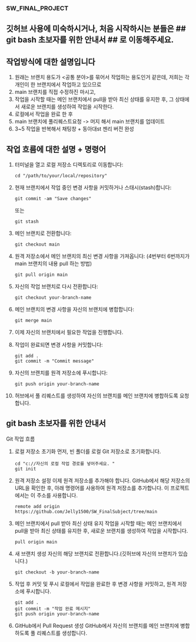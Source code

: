 ### SW_FINAL_PROJECT

## 깃허브 사용에 미숙하시거나, 처음 시작하시는 분들은 ## git bash 초보자를 위한 안내서 ## 로 이동해주세요.

## 작업방식에 대한 설명입니다
1. 원래는 브랜치 용도가 <공통 분야>를 묶어서 작업하는 용도인거 같은데, 저희는 각 개인이 한 브랜치에서 작업하고 있으므로
2. main 브랜치를 직접 수정하진 마시고,
3. 작업을 시작할 때는 메인 브랜치에서 pull을 받아 최신 상태를 유지한 후, 그 상태에서 새로운 브랜치를 생성하여 작업을 시작한다.
4. 로컬에서 작업을 완료 한 후 
5. main 브랜치에 풀리퀘스트요청 -> 머지 해서 main 브랜치를 업데이트 
6. 3~5 작업을 반복해서 채팅창 + 동아대st 젠리 버전 완성

## 작업 흐름에 대한 설명 + 명령어

1. 터미널을 열고 로컬 저장소 디렉토리로 이동합니다:
   ```
   cd "/path/to/your/local/repository"
   ```

2. 현재 브랜치에서 작업 중인 변경 사항을 커밋하거나 스태시(stash)합니다:
   ```
   git commit -am "Save changes" 
   ```
   또는
   ```
   git stash
   ```

3. 메인 브랜치로 전환합니다:
   ```
   git checkout main
   ```

4. 원격 저장소에서 메인 브랜치의 최신 변경 사항을 가져옵니다: (4번부터 6번까지가 main 브랜치의 내용 pull 하는 방법)
   ```
   git pull origin main
   ```

5. 자신의 작업 브랜치로 다시 전환합니다:
   ```
   git checkout your-branch-name
   ```

6. 메인 브랜치의 변경 사항을 자신의 브랜치에 병합합니다:
   ```
   git merge main
   ```

7. 이제 자신의 브랜치에서 필요한 작업을 진행합니다.

8. 작업이 완료되면 변경 사항을 커밋합니다:
   ```
   git add .
   git commit -m "Commit message"
   ```

9. 자신의 브랜치를 원격 저장소에 푸시합니다:
   ```
   git push origin your-branch-name
   ```
   
10. 허브에서 풀 리퀘스트를 생성하여 자신의 브랜치를 메인 브랜치에 병합하도록 요청합니다.


## git bash 초보자를 위한 안내서 ##

Git 작업 흐름
1. 로컬 저장소 초기화
먼저, 빈 폴더를 로컬 Git 저장소로 초기화합니다.
      ```
      cd "c://자신의 로컬 작업 경로를 넣어주세요. "
      git init
      ```
      
2. 원격 저장소 설정
이제 원격 저장소를 추가해야 합니다. GitHub에서 해당 저장소의 URL을 확인한 후, 아래 명령어를 사용하여 원격 저장소를 추가합니다. 이 프로젝트에서는 이 주소를 사용합니다.
      ```
      remote add origin https://github.com/Jelly1500/SW_FinalSubject/tree/main   
      ```
      
3. 메인 브랜치에서 pull 받아 최신 상태 유지
작업을 시작할 때는 메인 브랜치에서 pull을 받아 최신 상태를 유지한 후, 새로운 브랜치를 생성하여 작업을 시작합니다.
      ```
      pull origin main
      ```

4. 새 브랜치 생성
자신의 해당 브랜치로 전환합니다.(깃허브에 자신의 브랜치가 있습니다.)
      ```
      git checkout -b your-branch-name
      ```
      
5. 작업 후 커밋 및 푸시
로컬에서 작업을 완료한 후 변경 사항을 커밋하고, 원격 저장소에 푸시합니다.
      ```
      git add .
      git commit -m "작업 완료 메시지"
      git push origin your-branch-name
      ```
      
6. GitHub에서 Pull Request 생성
GitHub에서 자신의 브랜치를 메인 브랜치에 병합하도록 풀 리퀘스트를 생성합니다.



